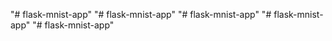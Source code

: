 "# flask-mnist-app" 
"# flask-mnist-app" 
"# flask-mnist-app" 
"# flask-mnist-app" 
"# flask-mnist-app" 
